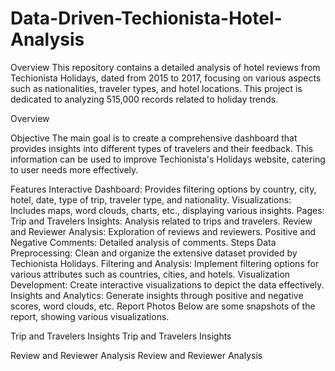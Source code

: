 # Data-Driven-Techionista-Hotel-Analysis
Overview
This repository contains a detailed analysis of hotel reviews from Techionista Holidays, dated from 2015 to 2017, focusing on various aspects such as nationalities, traveler types, and hotel locations. This project is dedicated to analyzing 515,000 records related to holiday trends.

Overview

Objective
The main goal is to create a comprehensive dashboard that provides insights into different types of travelers and their feedback. This information can be used to improve Techionista's Holidays website, catering to user needs more effectively.

Features
Interactive Dashboard: Provides filtering options by country, city, hotel, date, type of trip, traveler type, and nationality.
Visualizations: Includes maps, word clouds, charts, etc., displaying various insights.
Pages:
Trip and Travelers Insights: Analysis related to trips and travelers.
Review and Reviewer Analysis: Exploration of reviews and reviewers.
Positive and Negative Comments: Detailed analysis of comments.
Steps
Data Preprocessing: Clean and organize the extensive dataset provided by Techionista Holidays.
Filtering and Analysis: Implement filtering options for various attributes such as countries, cities, and hotels.
Visualization Development: Create interactive visualizations to depict the data effectively.
Insights and Analytics: Generate insights through positive and negative scores, word clouds, etc.
Report Photos
Below are some snapshots of the report, showing various visualizations.

Trip and Travelers Insights
Trip and Travelers Insights

Review and Reviewer Analysis
Review and Reviewer Analysis
